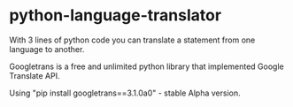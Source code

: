 # python-language-translator
With 3 lines of python code you can translate a statement from one language to another. 

Googletrans is a free and unlimited python library that implemented Google Translate API.

Using "pip install googletrans==3.1.0a0" - stable Alpha version.
